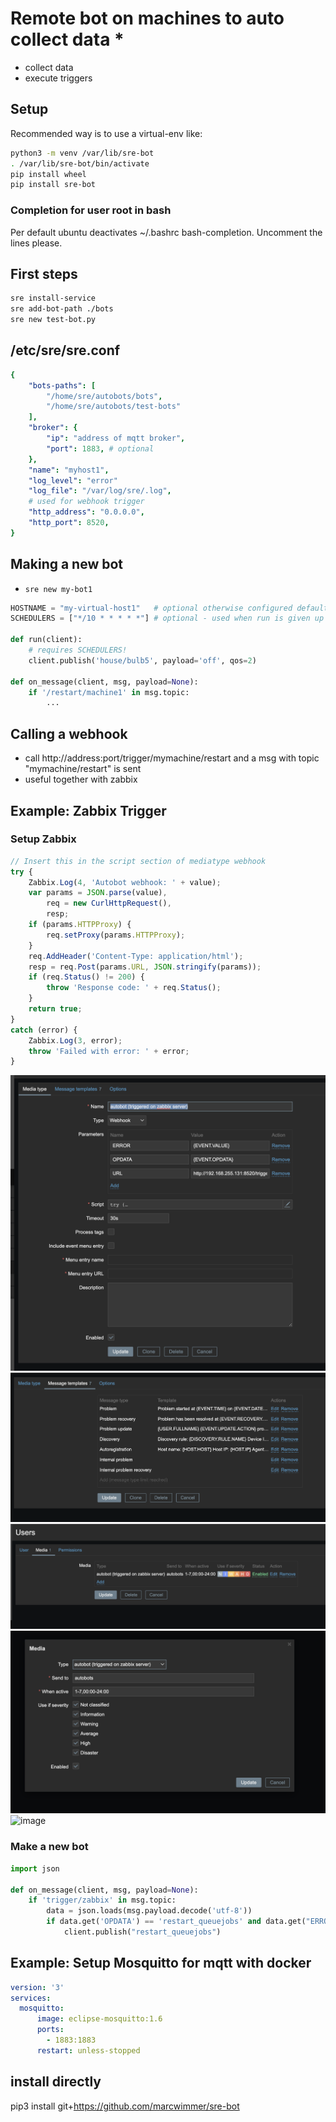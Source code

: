 # Remote bot on machines to auto collect data *

* collect data
* execute triggers

## Setup

Recommended way is to use a virtual-env like:

```bash
python3 -m venv /var/lib/sre-bot
. /var/lib/sre-bot/bin/activate
pip install wheel
pip install sre-bot
```

### Completion for user root in bash

Per default ubuntu deactivates ~/.bashrc bash-completion. Uncomment the lines please.

## First steps

```bash
sre install-service
sre add-bot-path ./bots
sre new test-bot.py
```

## /etc/sre/sre.conf

```yaml
{
    "bots-paths": [
        "/home/sre/autobots/bots",
        "/home/sre/autobots/test-bots"
    ],
    "broker": {
        "ip": "address of mqtt broker",
        "port": 1883, # optional
    },
    "name": "myhost1",
    "log_level": "error"
    "log_file": "/var/log/sre/.log",
    # used for webhook trigger
    "http_address": "0.0.0.0",
    "http_port": 8520,
}
```

## Making a new bot

* `sre new my-bot1`

```python
HOSTNAME = "my-virtual-host1"   # optional otherwise configured default host
SCHEDULERS = ["*/10 * * * * *"] # optional - used when run is given up to seconds

def run(client):
    # requires SCHEDULERS!
    client.publish('house/bulb5', payload='off', qos=2)

def on_message(client, msg, payload=None):
    if '/restart/machine1' in msg.topic:
        ...

```

## Calling a webhook

* call http://address:port/trigger/mymachine/restart and a msg with topic "mymachine/restart" is sent
* useful together with zabbix

## Example: Zabbix Trigger

### Setup Zabbix

```javascript
// Insert this in the script section of mediatype webhook
try {
    Zabbix.Log(4, 'Autobot webhook: ' + value);
    var params = JSON.parse(value),
        req = new CurlHttpRequest(),
        resp;
    if (params.HTTPProxy) {
        req.setProxy(params.HTTPProxy);
    }
    req.AddHeader('Content-Type: application/html');
    resp = req.Post(params.URL, JSON.stringify(params));
    if (req.Status() != 200) {
        throw 'Response code: ' + req.Status();
    }
    return true;
}
catch (error) {
    Zabbix.Log(3, error);
    throw 'Failed with error: ' + error;
}

```

![image](README_files/zabbix_webhook_trigger1.png)
![image](README_files/zabbix_webhook_trigger2.png)
![image](README_files/zabbix_webhook_trigger_user.png)
![image](README_files/zabbix_webhook_trigger_media.png)
![image](README_files/zabbix_message_templates.png)

### Make a new bot

```python
import json

def on_message(client, msg, payload=None):
    if 'trigger/zabbix' in msg.topic:
        data = json.loads(msg.payload.decode('utf-8'))
        if data.get('OPDATA') == 'restart_queuejobs' and data.get("ERROR") == "1":
            client.publish("restart_queuejobs")
```

## Example: Setup Mosquitto for mqtt with docker

```yml
version: '3'
services:
  mosquitto:
      image: eclipse-mosquitto:1.6
      ports:
        - 1883:1883
      restart: unless-stopped
```

## install directly

pip3 install git+https://github.com/marcwimmer/sre-bot
